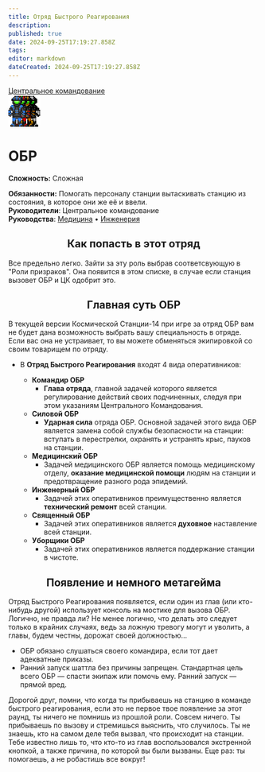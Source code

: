 ```yaml
---
title: Отряд Быстрого Реагирования
description: 
published: true
date: 2024-09-25T17:19:27.858Z
tags: 
editor: markdown
dateCreated: 2024-09-25T17:19:27.858Z
---
```


<div style="display: flex; justify-content: center;">
<div class="roles-passport ceco">
  <div class="title ceco"><a href="/roles/centralcommand">Центральное командование</a></div>
  <div>
    <div><div><img src="/roles/emergencyresponseteam.png"></div></div>
  <div><div>
    <h1>ОБР</h1>
    <p><strong>Сложность:</strong> Сложная</p>
    <strong>Обязанности:</strong> Помогать персоналу станции вытаскивать станцию из состояния, в которое они же её и ввели.<br>
    <b>Руководители</b>: Центральное командование<br>
    <b>Руководства</b>: <a href="/ru/guides/medicine">Медицина</a> • <a href="/ru/guides/engineering">Инженерия</a>
  </div></div>
  </div>
</div>
</div>

## <center>Как попасть в этот отряд

Все предельно легко. Зайти за эту роль выбрав соответсвующую в "Роли призраков". Она появится в этом списке, в случае если станция вызовет ОБР и ЦК одобрит это.

## <center>Главная суть ОБР

В текущей версии Космической Станции-14 при игре за отряд ОБР вам не будет дана возможность выбрать вашу специальность в отряде. Если вас она не устраивает, то вы можете обменяться экипировкой со своим товарищем по отряду.

* В **Отряд Быстрого Реагирования** входят 4 вида оперативников:

  - **Командир ОБР** 
    - **Глава отряда**, главной задачей которого является регулирование действий своих подчиненных, следуя при этом указаниям Центрального Командования.
  - **Силовой ОБР** 
    - **Ударная сила** отряда ОБР. Основной задачей этого вида ОБР является замена собой службы безопасности на станции: вступать в перестрелки, охранять и устранять крыс, пауков на станции.
  - **Медицинский ОБР** 
    - Задачей медицинского ОБР является помощь медицинскому отделу, **оказание медицинской помощи** людям на станции и предотвращение разного рода эпидемий.
  - **Инженерный ОБР** 
    - Задачей этих оперативников преимущественно является **технический ремонт** всей станции.
  - **Священный ОБР** 
    - Задачей этих оперативников является **духовное** наставление всей станции.
  - **Уборщики ОБР** 
    - Задачей этих оперативников является поддержание станции в чистоте.

## <center>Появление и немного метагейма

Отряд Быстрого Реагирования появляется, если один из глав (или кто-нибудь другой) использует консоль на мостике для вызова ОБР. Логично, не правда ли? Не менее логично, что делать это следует только в крайних случаях, ведь за ложную тревогу могут и уволить, а главы, будем честны, дорожат своей должностью...

- ОБР обязано слушаться своего командира, если тот дает адекватные приказы.
- Ранний запуск шаттла без причины запрещен. Стандартная цель всего ОБР — спасти экипаж или помочь ему. Ранний запуск — прямой вред.

Дорогой друг, помни, что когда ты прибываешь на станцию в команде быстрого реагирования, если это не первое твое появление за этот раунд, ты ничего не помнишь из прошлой роли. Совсем ничего. Ты прибываешь по вызову и стремишься выяснить, что случилось. Ты не знаешь, кто на самом деле тебя вызвал, что происходит на станции. Тебе известно лишь то, что кто-то из глав воспользовался экстренной кнопкой, а также причина, по которой вы были вызваны. Еще раз: ты помогаешь, а не робастишь все вокруг!

<div class="table"></div>